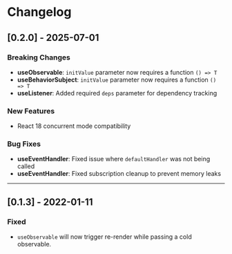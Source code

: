 # Changelog

## [0.2.0] - 2025-07-01

### Breaking Changes

- **useObservable**: `initValue` parameter now requires a function `() => T`
- **useBehaviorSubject**: `initValue` parameter now requires a function `() => T`  
- **useListener**: Added required `deps` parameter for dependency tracking

### New Features

- React 18 concurrent mode compatibility

### Bug Fixes

- **useEventHandler**: Fixed issue where `defaultHandler` was not being called
- **useEventHandler**: Fixed subscription cleanup to prevent memory leaks

---

## [0.1.3] - 2022-01-11

### Fixed

- `useObservable` will now trigger re-render while passing a cold observable.